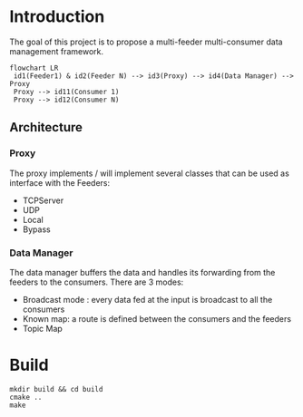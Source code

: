 # Introduction
The goal of this project is to propose a multi-feeder multi-consumer data management framework. 

```mermaid
flowchart LR
 id1(Feeder1) & id2(Feeder N) --> id3(Proxy) --> id4(Data Manager) --> Proxy
 Proxy --> id11(Consumer 1)
 Proxy --> id12(Consumer N)
```

## Architecture

### Proxy 
The proxy implements / will implement several classes that can be used as interface with the Feeders: 

* TCPServer
* UDP 
* Local
* Bypass

### Data Manager

The data manager buffers the data and handles its forwarding from the feeders to the consumers. There are 3 modes:

* Broadcast mode : every data fed at the input is broadcast to all the consumers
* Known map: a route is defined between the consumers and the feeders
* Topic Map

# Build
```
mkdir build && cd build
cmake ..
make
```

